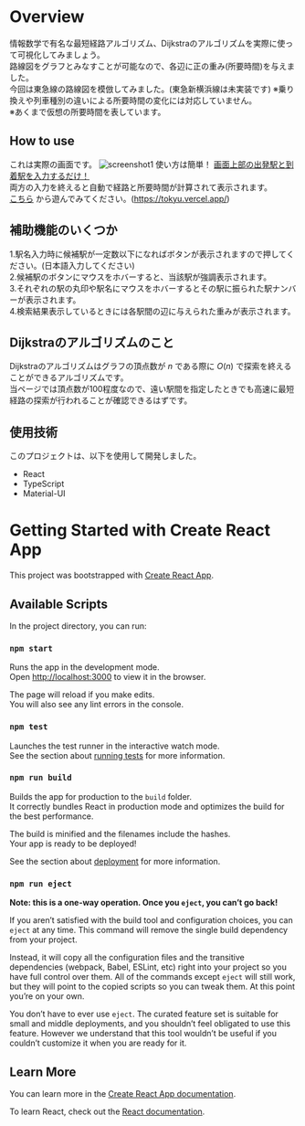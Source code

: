 # Overview

情報数学で有名な最短経路アルゴリズム、Dijkstraのアルゴリズムを実際に使って可視化してみましょう。  
路線図をグラフとみなすことが可能なので、各辺に正の重み(所要時間)を与えました。  
今回は東急線の路線図を模倣してみました。(東急新横浜線は未実装です)
  ※乗り換えや列車種別の違いによる所要時間の変化には対応していません。  
  ※あくまで仮想の所要時間を表しています。

## How to use
  
これは実際の画面です。
![screenshot1](https://github.com/takagiyuusuke/Tokyu/assets/142160956/f205901f-f46b-43ed-85ad-002c1bbb6fb4)
使い方は簡単！  <u>画面上部の出発駅と到着駅を入力するだけ！</u>  
両方の入力を終えると自動で経路と所要時間が計算されて表示されます。  
[こちら](https://tokyu.vercel.app/) から遊んでみてください。(https://tokyu.vercel.app/)

## 補助機能のいくつか
1.駅名入力時に候補駅が一定数以下になればボタンが表示されますので押してください。(日本語入力してください)  
2.候補駅のボタンにマウスをホバーすると、当該駅が強調表示されます。  
3.それぞれの駅の丸印や駅名にマウスをホバーするとその駅に振られた駅ナンバーが表示されます。  
4.検索結果表示しているときには各駅間の辺に与えられた重みが表示されます。

## Dijkstraのアルゴリズムのこと
Dijkstraのアルゴリズムはグラフの頂点数が $n$ である際に $O(n)$ で探索を終えることができるアルゴリズムです。  
当ページでは頂点数が100程度なので、遠い駅間を指定したときでも高速に最短経路の探索が行われることが確認できるはずです。

## 使用技術
このプロジェクトは、以下を使用して開発しました。　　

- React  
- TypeScript  
- Material-UI  


# Getting Started with Create React App

This project was bootstrapped with [Create React App](https://github.com/facebook/create-react-app).

## Available Scripts

In the project directory, you can run:

### `npm start`

Runs the app in the development mode.\
Open [http://localhost:3000](http://localhost:3000) to view it in the browser.

The page will reload if you make edits.\
You will also see any lint errors in the console.

### `npm test`

Launches the test runner in the interactive watch mode.\
See the section about [running tests](https://facebook.github.io/create-react-app/docs/running-tests) for more information.

### `npm run build`

Builds the app for production to the `build` folder.\
It correctly bundles React in production mode and optimizes the build for the best performance.

The build is minified and the filenames include the hashes.\
Your app is ready to be deployed!

See the section about [deployment](https://facebook.github.io/create-react-app/docs/deployment) for more information.

### `npm run eject`

**Note: this is a one-way operation. Once you `eject`, you can’t go back!**

If you aren’t satisfied with the build tool and configuration choices, you can `eject` at any time. This command will remove the single build dependency from your project.

Instead, it will copy all the configuration files and the transitive dependencies (webpack, Babel, ESLint, etc) right into your project so you have full control over them. All of the commands except `eject` will still work, but they will point to the copied scripts so you can tweak them. At this point you’re on your own.

You don’t have to ever use `eject`. The curated feature set is suitable for small and middle deployments, and you shouldn’t feel obligated to use this feature. However we understand that this tool wouldn’t be useful if you couldn’t customize it when you are ready for it.

## Learn More

You can learn more in the [Create React App documentation](https://facebook.github.io/create-react-app/docs/getting-started).

To learn React, check out the [React documentation](https://reactjs.org/).
